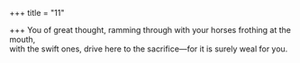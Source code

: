 +++
title = "11"

+++
You of great thought, ramming through with your horses frothing at  the mouth,  
with the swift ones, drive here to the sacrifice—for it is surely weal  for you.  